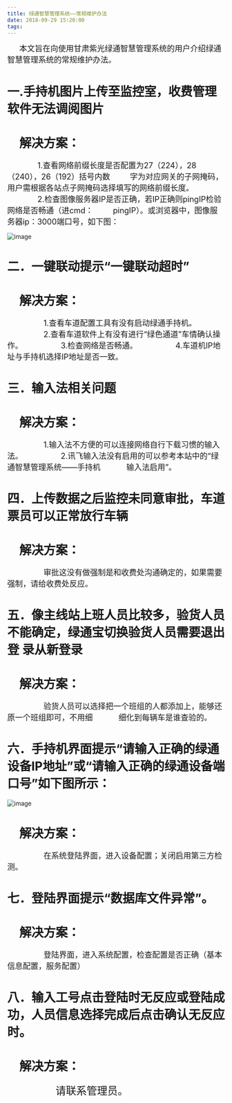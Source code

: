 ```yaml
---
title: 绿通智慧管理系统——常规维护办法
date: 2018-09-29 15:20:00
tags:
---
```

&emsp;&emsp;<font size=4>本文旨在向使用甘肃紫光绿通智慧管理系统的用户介绍绿通智慧管理系统的常规维护办法。</font>

# 一.手持机图片上传至监控室，收费管理软件无法调阅图片

# &emsp;解决方案：
&emsp;&emsp;&emsp;&emsp;&emsp;<font size=4>1.查看网络前缀长度是否配置为27（224），28（240），26（192）括号内数</font>
&emsp;&emsp;&emsp;<font size=4>字为对应网关的子网掩码，用户需根据各站点子网掩码选择填写的网络前缀长度。</font>
&emsp;&emsp;&emsp;&emsp;&emsp;<font size=4>2.检查图像服务器IP是否正确，若IP正确则pingIP检验网络是否畅通（进cmd：</font>
&emsp;&emsp;&emsp;<font size=4>pingIP）。或浏览器中，图像服务器ip：3000端口号，如下图：</font>

![image](/pub-images/news-images/maintain/browser.png)

# 二．一键联动提示“一键联动超时”

# &emsp;解决方案：
&emsp;&emsp;&emsp;&emsp;&emsp;&emsp;<font size=4>1.查看车道配置工具有没有启动绿通手持机。</font>
&emsp;&emsp;&emsp;&emsp;&emsp;&emsp;<font size=4>2.查看车道软件上有没有进行“绿色通道”车情确认操作。</font>
&emsp;&emsp;&emsp;&emsp;&emsp;&emsp;<font size=4>3.检查网络是否畅通。</font>
&emsp;&emsp;&emsp;&emsp;&emsp;&emsp;<font size=4>4.车道机IP地址与手持机选择IP地址是否一致。</font>
# 三．输入法相关问题

# &emsp;解决方案：
&emsp;&emsp;&emsp;&emsp;&emsp;&emsp;<font size=4>1.输入法不方便的可以连接网络自行下载习惯的输入法。</font>
&emsp;&emsp;&emsp;&emsp;&emsp;&emsp;<font size=4>2.讯飞输入法没有启用的可以参考本站中的“绿通智慧管理系统——手持机</font>
&emsp;&emsp;&emsp;&emsp;<font size=4>输入法启用”。</font>
# 四．上传数据之后监控未同意审批，车道票员可以正常放行车辆

# &emsp;解决方案：
&emsp;&emsp;&emsp;&emsp;&emsp;&emsp;<font size=4>审批这没有做强制是和收费处沟通确定的，如果需要强制，请给收费处反应。</font>
# 五．像主线站上班人员比较多，验货人员不能确定，绿通宝切换验货人员需要退出登	录从新登录

# &emsp;解决方案：
&emsp;&emsp;&emsp;&emsp;&emsp;&emsp;<font size=4>验货人员可以选择把一个班组的人都添加上，能够还原一个班组即可，不用细</font>
&emsp;&emsp;&emsp;&emsp;<font size=4>细化到每辆车是谁查验的。</font>

# 六．手持机界面提示“请输入正确的绿通设备IP地址”或“请输入正确的绿通设备端口号”如下图所示：
![image](/pub-images/news-images/maintain/error_ip.png)

# &emsp;解决方案：
&emsp;&emsp;&emsp;&emsp;&emsp;&emsp;<font size=4>在系统登陆界面，进入设备配置；关闭启用第三方检测。</font>

# 七．登陆界面提示“数据库文件异常”。

# &emsp;解决方案：
&emsp;&emsp;&emsp;&emsp;&emsp;&emsp;<font size=4>登陆界面，进入系统配置，检查配置是否正确（基本信息配置，服务配置）</font>

# 八．输入工号点击登陆时无反应或登陆成功，人员信息选择完成后点击确认无反应时。

# &emsp;解决方案：
&emsp;&emsp;&emsp;&emsp;&emsp;&emsp;&emsp;&emsp;<font size=5>请联系管理员。</font>


